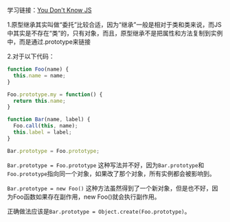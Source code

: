 学习链接：[You Don't Know JS](https://github.com/getify/You-Dont-Know-JS/blob/1st-ed/this%20%26%20object%20prototypes/ch5.md)

1.原型继承其实叫做“委托”比较合适，因为“继承”一般是相对于类和类来说，而JS中其实是不存在“类”的，只有对象，而且，原型继承不是把属性和方法复制到实例中，而是通过.prototype来链接

2.对于以下代码：

```javascript
function Foo(name) {
  this.name = name;
}

Foo.prototype.my = function() {
  return this.name;
}

function Bar(name, label) {
  Foo.call(this, name);
  this.label = label;
}

Bar.prototype = Foo.prototype;
```

`Bar.prototype = Foo.prototype` 这种写法并不好，因为`Bar.prototype`和`Foo.prototype`指向同一个对象，如果改了那个对象，所有实例都会被影响到。

`Bar.prototype = new Foo()` 这种方法虽然得到了一个新对象，但是也不好，因为Foo函数如果存在副作用，new Foo()就会执行副作用。

正确做法应该是`Bar.prototype = Object.create(Foo.prototype)`。
